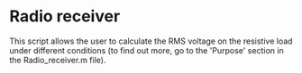 # Radio receiver
  This script allows the user to calculate the RMS voltage on the resistive load under different conditions (to find out more, go to the 'Purpose' section in the Radio_receiver.m file).
